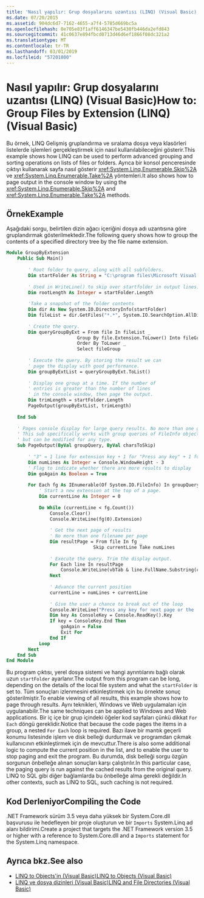 ```yaml
---
title: 'Nasıl yapılır: Grup dosyalarını uzantısı (LINQ) (Visual Basic)'
ms.date: 07/20/2015
ms.assetid: 904dc6d7-7162-4655-a7f4-5785d669bc5a
ms.openlocfilehash: 0e705e83f1aff6146347be5430fb446da2efd843
ms.sourcegitcommit: 41c0637e894fbcd0713d46d6ef1866f08dc321a2
ms.translationtype: MT
ms.contentlocale: tr-TR
ms.lasthandoff: 03/01/2019
ms.locfileid: "57201800"
---
```

# <a name="how-to-group-files-by-extension-linq-visual-basic"></a><span data-ttu-id="23d32-102">Nasıl yapılır: Grup dosyalarını uzantısı (LINQ) (Visual Basic)</span><span class="sxs-lookup"><span data-stu-id="23d32-102">How to: Group Files by Extension (LINQ) (Visual Basic)</span></span>
<span data-ttu-id="23d32-103">Bu örnek, LINQ Gelişmiş gruplandırma ve sıralama dosya veya klasörleri listelerde işlemleri gerçekleştirmek için nasıl kullanılabileceğini gösterir.</span><span class="sxs-lookup"><span data-stu-id="23d32-103">This example shows how LINQ can be used to perform advanced grouping and sorting operations on lists of files or folders.</span></span> <span data-ttu-id="23d32-104">Ayrıca bir konsol penceresinde çıktıyı kullanarak sayfa nasıl gösterir <xref:System.Linq.Enumerable.Skip%2A> ve <xref:System.Linq.Enumerable.Take%2A> yöntemleri.</span><span class="sxs-lookup"><span data-stu-id="23d32-104">It also shows how to page output in the console window by using the <xref:System.Linq.Enumerable.Skip%2A> and <xref:System.Linq.Enumerable.Take%2A> methods.</span></span>  
  
## <a name="example"></a><span data-ttu-id="23d32-105">Örnek</span><span class="sxs-lookup"><span data-stu-id="23d32-105">Example</span></span>  
 <span data-ttu-id="23d32-106">Aşağıdaki sorgu, belirtilen dizin ağacı içeriğini dosya adı uzantısına göre gruplandırmak gösterilmektedir.</span><span class="sxs-lookup"><span data-stu-id="23d32-106">The following query shows how to group the contents of a specified directory tree by the file name extension.</span></span>  
  
```vb  
Module GroupByExtension  
    Public Sub Main()  
  
        ' Root folder to query, along with all subfolders.  
        Dim startFolder As String = "C:\program files\Microsoft Visual Studio 9.0\VB\"  
  
        ' Used in WriteLine() to skip over startfolder in output lines.  
        Dim rootLength As Integer = startFolder.Length  
  
        'Take a snapshot of the folder contents  
        Dim dir As New System.IO.DirectoryInfo(startFolder)  
        Dim fileList = dir.GetFiles("*.*", System.IO.SearchOption.AllDirectories)  
  
        ' Create the query.  
        Dim queryGroupByExt = From file In fileList _  
                          Group By file.Extension.ToLower() Into fileGroup = Group _  
                          Order By ToLower _  
                          Select fileGroup  
  
        ' Execute the query. By storing the result we can  
        ' page the display with good performance.  
        Dim groupByExtList = queryGroupByExt.ToList()  
  
        ' Display one group at a time. If the number of   
        ' entries is greater than the number of lines  
        ' in the console window, then page the output.  
        Dim trimLength = startFolder.Length  
        PageOutput(groupByExtList, trimLength)  
  
    End Sub  
  
    ' Pages console display for large query results. No more than one group per page.  
    ' This sub specifically works with group queries of FileInfo objects  
    ' but can be modified for any type.  
    Sub PageOutput(ByVal groupQuery, ByVal charsToSkip)  
  
        ' "3" = 1 line for extension key + 1 for "Press any key" + 1 for input cursor.  
        Dim numLines As Integer = Console.WindowHeight - 3  
        ' Flag to indicate whether there are more results to display  
        Dim goAgain As Boolean = True  
  
        For Each fg As IEnumerable(Of System.IO.FileInfo) In groupQuery  
            ' Start a new extension at the top of a page.  
            Dim currentLine As Integer = 0  
  
            Do While (currentLine < fg.Count())  
                Console.Clear()  
                Console.WriteLine(fg(0).Extension)  
  
                ' Get the next page of results  
                ' No more than one filename per page  
                Dim resultPage = From file In fg _  
                                Skip currentLine Take numLines  
  
                ' Execute the query. Trim the display output.  
                For Each line In resultPage  
                    Console.WriteLine(vbTab & line.FullName.Substring(charsToSkip))  
                Next  
  
                ' Advance the current position  
                currentLine = numLines + currentLine  
  
                ' Give the user a chance to break out of the loop  
                Console.WriteLine("Press any key for next page or the 'End' key to exit.")  
                Dim key As ConsoleKey = Console.ReadKey().Key  
                If key = ConsoleKey.End Then  
                    goAgain = False  
                    Exit For  
                End If  
            Loop  
        Next  
    End Sub  
End Module  
```  
  
 <span data-ttu-id="23d32-107">Bu program çıktısı, yerel dosya sistemi ve hangi ayrıntılarını bağlı olarak uzun `startFolder` ayarlanır.</span><span class="sxs-lookup"><span data-stu-id="23d32-107">The output from this program can be long, depending on the details of the local file system and what the `startFolder` is set to.</span></span> <span data-ttu-id="23d32-108">Tüm sonuçları izlenmesini etkinleştirmek için bu örnekte sonuç gösterilmiştir.</span><span class="sxs-lookup"><span data-stu-id="23d32-108">To enable viewing of all results, this example shows how to page through results.</span></span> <span data-ttu-id="23d32-109">Aynı teknikleri, Windows ve Web uygulamaları için uygulanabilir.</span><span class="sxs-lookup"><span data-stu-id="23d32-109">The same techniques can be applied to Windows and Web applications.</span></span> <span data-ttu-id="23d32-110">Bir iç içe bir grup içindeki öğeler kod sayfaları çünkü dikkat `For Each` döngü gereklidir.</span><span class="sxs-lookup"><span data-stu-id="23d32-110">Notice that because the code pages the items in a group, a nested `For Each` loop is required.</span></span> <span data-ttu-id="23d32-111">Bazı ilave bir mantık geçerli konumu listesinde işlem ve disk belleği durdurmak ve programdan çıkmak kullanıcının etkinleştirmek için de mevcuttur.</span><span class="sxs-lookup"><span data-stu-id="23d32-111">There is also some additional logic to compute the current position in the list, and to enable the user to stop paging and exit the program.</span></span> <span data-ttu-id="23d32-112">Bu durumda, disk belleği sorgu özgün sorgunun önbelleğe alınan sonuçları karşı çalıştırılır.</span><span class="sxs-lookup"><span data-stu-id="23d32-112">In this particular case, the paging query is run against the cached results from the original query.</span></span> <span data-ttu-id="23d32-113">LINQ to SQL gibi diğer bağlamlarda bu önbelleğe alma gerekli değildir.</span><span class="sxs-lookup"><span data-stu-id="23d32-113">In other contexts, such as LINQ to SQL, such caching is not required.</span></span>  
  
## <a name="compiling-the-code"></a><span data-ttu-id="23d32-114">Kod Derleniyor</span><span class="sxs-lookup"><span data-stu-id="23d32-114">Compiling the Code</span></span>  
 <span data-ttu-id="23d32-115">.NET Framework sürüm 3.5 veya daha yüksek bir System.Core.dll başvurusu ile hedefleyen bir proje oluşturun ve bir `Imports` System.Linq ad alanı bildirimi.</span><span class="sxs-lookup"><span data-stu-id="23d32-115">Create a project that targets the .NET Framework version 3.5 or higher with a reference to System.Core.dll and a   `Imports` statement for the System.Linq namespace.</span></span>  
  
## <a name="see-also"></a><span data-ttu-id="23d32-116">Ayrıca bkz.</span><span class="sxs-lookup"><span data-stu-id="23d32-116">See also</span></span>
- [<span data-ttu-id="23d32-117">LINQ to Objects'in (Visual Basic)</span><span class="sxs-lookup"><span data-stu-id="23d32-117">LINQ to Objects (Visual Basic)</span></span>](../../../../visual-basic/programming-guide/concepts/linq/linq-to-objects.md)
- [<span data-ttu-id="23d32-118">LINQ ve dosya dizinleri (Visual Basic)</span><span class="sxs-lookup"><span data-stu-id="23d32-118">LINQ and File Directories (Visual Basic)</span></span>](../../../../visual-basic/programming-guide/concepts/linq/linq-and-file-directories.md)
